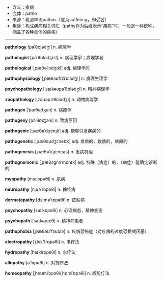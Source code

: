 - <span class="definition">含义：疾病</span>
- <span class="definition">变体：patho</span>
- <span class="definition">来源：希腊单词pathos（意为suffering，即受苦）</span>
- <span class="definition">用途：构成疾病相关词汇（pathy作为后缀表示“疾病”时，一般是一种统称，涵盖了各种具体的疾病）</span>


---


<span class="vocabulary">**pathology**</span> [pəˈθɒlədʒi] n. 病理学

<span class="vocabulary">**pathologist**</span> [pəˈθɒlədʒɪst] n. 病理学家；病理学者

<span class="vocabulary">**pathological**</span> [ˌpæθəˈlɒdʒɪkl] adj. 病理学的

<span class="vocabulary">**pathophysiology**</span> [ˌpæθəʊfɪziˈɒlədʒi] n. 病理生理学

<span class="vocabulary">**psychopathology**</span> [ˌsaɪkəʊpəˈθɒlədʒi] n. 精神病理学

<span class="vocabulary">**zoopathology**</span> [ˌzəʊəpəˈθɒlədʒi] n. 动物病理学

<span class="vocabulary">**pathogen**</span> [ˈpæθədʒən] n. 病原体

<span class="vocabulary">**pathogeny**</span> [pəˈθɒʤəni] n. 致病原因

<span class="vocabulary">**pathogenic**</span> [ˌpæθəˈdʒenɪk] adj. 能够引发疾病的

<span class="vocabulary">**pathogenetic**</span> [ˌpæθəʊdʒɪˈnetɪk] adj. 发病的，致病的，病原的

<span class="vocabulary">**pathogenesis**</span> [ˌpæθəˈdʒenɪsɪs] n. 发病机理

<span class="vocabulary">**pathognomonic**</span> [ˌpæθəɡnəˈmɒnɪk] adj. 特殊（病症）的，（病症）能确定诊断的

<span class="vocabulary">**myopathy**</span> [maɪˈɒpəθi] n. 肌病

<span class="vocabulary">**neuropathy**</span> [njʊəˈrɒpəθi] n. 神经病

<span class="vocabulary">**dermatopathy**</span> [dɜ:mə'tɒpəθi] n. 皮肤病

<span class="vocabulary">**psychopathy**</span> [saɪˈkɒpəθi] n. 心理病态，精神变态

<span class="vocabulary">**psychopath**</span> [ˈsaɪkəpæθ] n. 精神病患者

<span class="vocabulary">**pathophobia**</span> [ˌpæθəʊ'fəʊbiə] n. 疾病恐怖症（对疾病的过度恐惧或厌恶）

<span class="vocabulary">**electropathy**</span> [ɪˌlek'trɒpəθi] n. 电疗法

<span class="vocabulary">**hydropathy**</span> [haɪˈdrɒpəθi] n. 水疗法

<span class="vocabulary">**allopathy**</span> [əˈlɒpəθi] n. 对抗疗法

<span class="vocabulary">**homeopathy**</span> [ˌhəʊmiˈɒpəθi/ˌhɒmiˈɒpəθi] n. 顺势疗法
